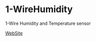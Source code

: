 1-WireHumidity
==============

1-Wire Humidity and Temperature sensor

[WebSite](https://taaralabs.eu/oh1)
